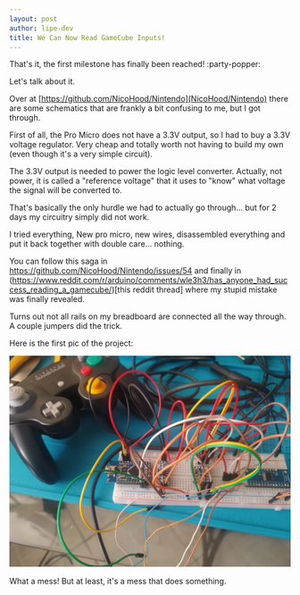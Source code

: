 ```yaml
---
layout: post
author: lipe-dev
title: We Can Now Read GameCube Inputs!
---
```


That's it, the first milestone has finally been reached! :party-popper:

Let's talk about it.

Over at [https://github.com/NicoHood/Nintendo](NicoHood/Nintendo) there are some schematics that are frankly a bit confusing to me, but I got through.

First of all, the Pro Micro does not have a 3.3V output, so I had to buy a 3.3V voltage regulator. Very cheap and totally worth not having to build my own (even though it's a very simple circuit).

The 3.3V output is needed to power the logic level converter. Actually, not power, it is called a "reference voltage" that it uses to "know" what voltage the signal will be converted to.

That's basically the only hurdle we had to actually go through... but for 2 days my circuitry simply did not work.

I tried everything, New pro micro, new wires, disassembled everything and put it back together with double care... nothing.

You can follow this saga in https://github.com/NicoHood/Nintendo/issues/54 and finally in (https://www.reddit.com/r/arduino/comments/wle3h3/has_anyone_had_success_reading_a_gamecube/)[this reddit thread] where my stupid mistake was finally revealed.

Turns out not all rails on my breadboard are connected all the way through. A couple jumpers did the trick.

Here is the first pic of the project:

![first version that does something](https://github.com/lipe-dev/3ds-controller/blob/main/docs/_posts/img/43238632-215d-4ae4-84d7-1a7c849f738a.jpg?raw=true)

What a mess! But at least, it's a mess that does something.

